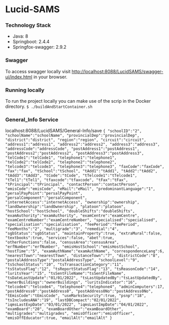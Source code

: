 # Lucid-SAMS

### Technology Stack

 - Java: 8
 - Springboot: 2.4.4
 - Springfox-swagger: 2.9.2

### Swagger
To access swagger locally visit [http://localhost:8088/LucidSAMS/swagger-ui/index.html](http://localhost:8088/LucidSAMS/swagger-ui/index.html) in your browser.

### Running locally
To run the project locally you can make use of the scrip in the Docker directory.
`$ ./buildAndStartContainer.sh`

### General_Info Service
localhost:8088/LucidSAMS/General-Info/save
`{
"schoolID":"2",
"schoolName":"schoolName",
"provincialDep":"provincialDep",
"district":"district",
"region":"region",
"circuit":"circuit",
"address1":"address1",
"address2":"address2",
"address3":"address3",
"addressCode":"addressCode",
"postAddress1":"postAddress1",
"postAddress2":"postAddress2",
"postAddress3":"postAddress3",
"telCode1":"telCode1",
"telephone1":"telephone1",
"telCode2":"telCode2",
"telephone2":"telephone2",
"telcode3":"telcode3",
"telephone3":"telephone3",
"faxCode":"faxCode",
"fax":"fax",
"tSchool":"tSchool",
"tAdd1":"tAdd1",
"tAdd2":"tAdd2",
"tAdd3":"tAdd3",
"tCode":"tCode",
"tTelcode1":"tTelcode1",
"tTel1":"tTel1",
"tfaxcode":"tfaxcode",
"tFax":"tFax",
"tPrincipal":"tPrincipal",
"contactPerson":"contactPerson",
"emisCode":"emisCode",
"eMail":"eMail",
"predominantLanguage":"1",
"persalPayPoint":"persalPayPoint",
"persalComponent":"persalComponent",
"internetAccess":"internetAccess",
"ownership":"ownership",
"landOwnership":"landOwnership",
"platoon":"platoon",
"hostSchool":"hostSchool",
"doubleShifts":"doubleShifts",
"examAuthority":"examAuthority",
"examCentre":"examCentre",
"examCentreNumber":"examCentreNumber",
"specialised":"specialised",
"specialisation":"specialisation",
"feePeriod":"feePeriod",
"feeMonths":"2",
"multigrade":"3",
"remedial":"4",
"sgbStatus":"sgbStatus",
"maintainProperty":true,
"extraMural":false,
"textbooks":true,
"services":false,
"abet":true,
"otherFunctions":false,
"censusArea":"censusArea",
"erfNumber":"erfNumber",
"emisHostSchool":"emisHostSchool",
"hostTime":"5",
"examAuthName":"examAuthName",
"correspondenceLang":6,
"nearestTown":"nearestTown",
"distanceTown":"7",
"districtCode":"8",
"postalAddressType":"postalAddressType",
"schoolLevel":"9",
"tsSchoolStatus":"10",
"tsTransactionCategory":"11",
"tsStatusFlag":"12",
"tsReportStatusFlag":"13",
"tsReasonCode":"14",
"luritsYear":"15",
"tsSentFileName":"tsSentFileName",
"tsDateLastUpdate":"01/01/2022",
"tsLastUpdatedBy":"tsLastUpdatedBy",
"ownerBuildings":"ownerBuildings",
"luritsIndicator":"16",
"telcode4":"telcode4",
"telephone4":"telephone4",
"adminComputers":17,
"postAddress0":"postAddress0",
"postAddress0No":"postAddress0No",
"tEmisCode":"tEmisCode",
"useMarksSecurity":true,
"psnp":"18",
"tsIncludesANA":"19",
"lastDBCompact":"02/01/2022",
"iqmsLastExpDate":"03/01/2022",
"iqmsLastImpDate":"04/01/2022",
"examBoard":"20",
"examBoardOther":"examBoardOther",
"multigrades":"multigrades",
"emisOfficer":"emisOfficer",
"emisOffEducator":true,
"emailAlt":"emailAlt"
}`